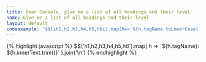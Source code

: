 ```yaml
---
title: Dear Console, give me a list of all headings and their level
name: Give me a list of all headings and their level
layout: default
codeexample: '$$(±h1,h2,h3,h4,h5,h6±).map(h=>`${h.tagName.toLowerCase()}: ${h.innerText.trim()}`).join(±\n±)'
---
```


{% highlight javascript %}
$$('h1,h2,h3,h4,h5,h6').map(
    h => `${h.tagName}: ${h.innerText.trim()}`
).join('\n')
{% endhighlight %}

